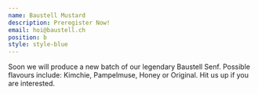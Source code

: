```yaml
---
name: Baustell Mustard
description: Preregister Now!
email: hoi@baustell.ch
position: b
style: style-blue
---
```


Soon we will produce a new batch of our legendary Baustell Senf. Possible flavours include: Kimchie, Pampelmuse, Honey or Original. Hit us up if you are interested.